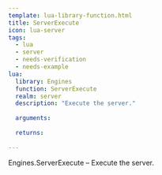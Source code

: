 ```yaml
---
template: lua-library-function.html
title: ServerExecute
icon: lua-server
tags:
  - lua
  - server
  - needs-verification
  - needs-example
lua:
  library: Engines
  function: ServerExecute
  realm: server
  description: "Execute the server."
  
  arguments:
  
  returns:
    
---
```


<div class="lua__search__keywords">
Engines.ServerExecute &#x2013; Execute the server.
</div>
